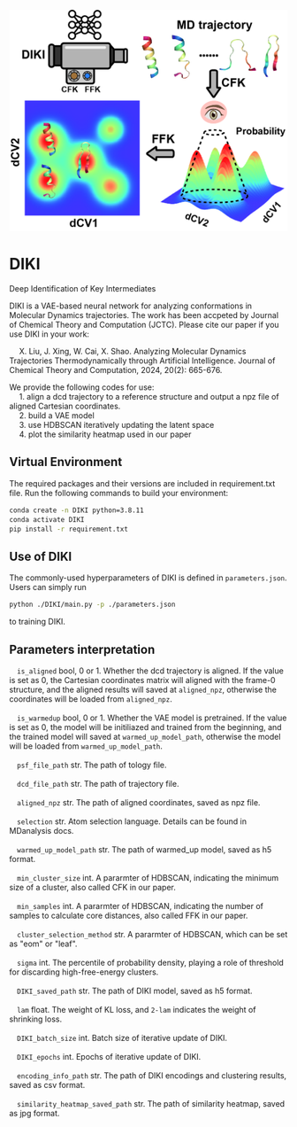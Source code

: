 ![header](images/toc.jpg)
# DIKI
Deep Identification of Key Intermediates

DIKI is a VAE-based neural network for analyzing conformations in Molecular Dynamics trajectories.
The work has been accpeted by Journal of Chemical Theory and Computation (JCTC). Please cite our 
paper if you use DIKI in your work:  
  
&ensp;&ensp; X. Liu, J. Xing, W. Cai, X. Shao. Analyzing Molecular Dynamics Trajectories Thermodynamically through Artificial Intelligence. Journal of Chemical Theory and Computation, 2024, 20(2): 665-676.  

We provide the following codes for use:  
&ensp;&ensp; 1. align a dcd trajectory to a reference structure and output a npz file of aligned Cartesian coordinates.  
&ensp;&ensp; 2. build a VAE model  
&ensp;&ensp; 3. use HDBSCAN iteratively updating the latent space  
&ensp;&ensp; 4. plot the similarity heatmap used in our paper  

## Virtual Environment  
The required packages and their versions are included in requirement.txt file. Run the following commands to build your environment:  
```bash
conda create -n DIKI python=3.8.11  
conda activate DIKI  
pip install -r requirement.txt
```

## Use of DIKI
The commonly-used hyperparameters of DIKI is defined in ```parameters.json```. Users can simply run
```bash
python ./DIKI/main.py -p ./parameters.json
```
to training DIKI.

## Parameters interpretation
&ensp;&ensp;```is_aligned``` bool, 0 or 1. Whether the dcd trajectory is aligned. If the value is set as 0, the Cartesian coordinates matrix will aligned with the frame-0 structure, and the aligned results will saved at ```aligned_npz```, otherwise the coordinates will be loaded from ```aligned_npz```.  
<br/> 
&ensp;&ensp;```is_warmedup``` bool, 0 or 1. Whether the VAE model is pretrained. If the value is set as 0, the model will be initiliazed and trained from the beginning, and the trained model will saved at ```warmed_up_model_path```, otherwise the model will be loaded from ```warmed_up_model_path```.   
<br/> 
&ensp;&ensp;```psf_file_path``` str. The path of tology file.    
<br/> 
&ensp;&ensp;```dcd_file_path``` str. The path of trajectory file.    
<br/> 
&ensp;&ensp;```aligned_npz``` str. The path of aligned coordinates, saved as npz file.    
<br/> 
&ensp;&ensp;```selection``` str. Atom selection language. Details can be found in MDanalysis docs.   
<br/>
&ensp;&ensp;```warmed_up_model_path``` str. The path of warmed_up model, saved as h5 format.   
<br/>
&ensp;&ensp;```min_cluster_size``` int. A pararmter of HDBSCAN, indicating the minimum size of a cluster, also called CFK in our paper.   
<br/>
&ensp;&ensp;```min_samples``` int. A pararmter of HDBSCAN, indicating the number of samples to calculate core distances, also called FFK in our paper.       
<br/>
&ensp;&ensp;```cluster_selection_method``` str. A pararmter of HDBSCAN, which can be set as "eom" or "leaf".    
<br/>
&ensp;&ensp;```sigma``` int. The percentile of probability density, playing a role of threshold for discarding high-free-energy clusters.    
<br/>
&ensp;&ensp;```DIKI_saved_path``` str. The path of DIKI model, saved as h5 format.     
<br/>
&ensp;&ensp;```lam``` float. The weight of KL loss, and ```2-lam``` indicates the weight of shrinking loss.    
<br/>
&ensp;&ensp;```DIKI_batch_size``` int. Batch size of iterative update of DIKI.    
<br/>
&ensp;&ensp;```DIKI_epochs``` int. Epochs of iterative update of DIKI.     
<br/>
&ensp;&ensp;```encoding_info_path``` str. The path of DIKI encodings and clustering results, saved as csv format.     
<br/>
&ensp;&ensp;```similarity_heatmap_saved_path``` str. The path of similarity heatmap, saved as jpg format.     
